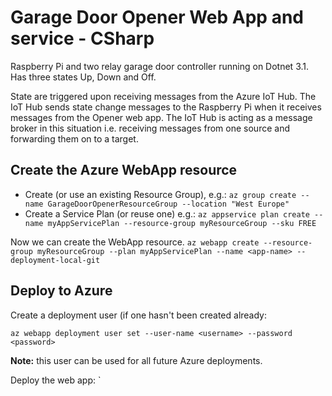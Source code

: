 # Garage Door Opener Web App and service - CSharp
Raspberry Pi and two relay garage door controller running on Dotnet 3.1.  Has three states Up, Down and Off.

State are triggered upon receiving messages from the Azure IoT Hub. The IoT Hub sends state change messages to the Raspberry Pi when it receives messages from the Opener web app.  The IoT Hub is acting as a message broker in this situation i.e. receiving messages from one source and forwarding them on to a target.

## Create the Azure WebApp resource
* Create (or use an existing Resource Group), e.g.:
`az group create --name GarageDoorOpenerResourceGroup --location "West Europe"`
* Create a Service Plan (or reuse one) e.g.:
`az appservice plan create --name myAppServicePlan --resource-group myResourceGroup --sku FREE`

Now we can create the WebApp resource.
`az webapp create --resource-group myResourceGroup --plan myAppServicePlan --name <app-name> --deployment-local-git`


## Deploy to Azure

Create a deployment user (if one hasn't been created already:
```
az webapp deployment user set --user-name <username> --password <password>

```
__Note:__ this user can be used for all future Azure deployments.

Deploy the web app:
`
